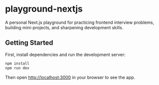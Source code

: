# playground-nextjs

A personal Next.js playground for practicing frontend interview problems, building mini-projects, and sharpening development skills.

## Getting Started

First, install dependencies and run the development server:

```bash
npm install
npm run dev
```

Then open [http://localhost:3000](http://localhost:3000) in your browser to see the app.
